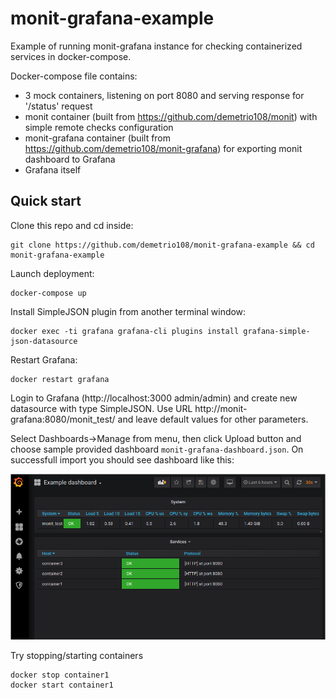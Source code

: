# monit-grafana-example

Example of running monit-grafana instance for checking containerized services in docker-compose.

Docker-compose file contains: 
* 3 mock containers, listening on port 8080 and serving response for '/status' request
* monit container (built from https://github.com/demetrio108/monit) with simple remote checks configuration
* monit-grafana container (built from https://github.com/demetrio108/monit-grafana) for exporting monit dashboard to Grafana
* Grafana itself

## Quick start

Clone this repo and cd inside:
```
git clone https://github.com/demetrio108/monit-grafana-example && cd monit-grafana-example
```
Launch deployment:
```
docker-compose up
``` 
Install SimpleJSON plugin from another terminal window:
```
docker exec -ti grafana grafana-cli plugins install grafana-simple-json-datasource
```
Restart Grafana:
```
docker restart grafana
```
Login to Grafana (http://localhost:3000 admin/admin) and create new datasource with type SimpleJSON. 
Use URL http://monit-grafana:8080/monit_test/ and leave default values for other parameters.

Select Dashboards->Manage from menu, then click Upload button and choose sample provided dashboard 
`monit-grafana-dashboard.json`. On successfull import you should see dashboard like this:

![monit example dashboard](img/dashboard.png) 

Try stopping/starting containers
```
docker stop container1
docker start container1
```
